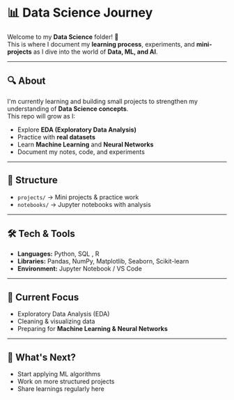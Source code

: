 # 📊 Data Science Journey  

Welcome to my **Data Science** folder! 🚀  
This is where I document my **learning process**, experiments, and **mini-projects** as I dive into the world of **Data, ML, and AI**.  

---

## 🔍 About  
I'm currently learning and building small projects to strengthen my understanding of **Data Science concepts**.  
This repo will grow as I:  
- Explore **EDA (Exploratory Data Analysis)**  
- Practice with **real datasets**  
- Learn **Machine Learning** and **Neural Networks** 
- Document my notes, code, and experiments  

---

## 📂 Structure  
- `projects/` → Mini projects & practice work  
- `notebooks/` → Jupyter notebooks with analysis  
---

## 🛠 Tech & Tools  
- **Languages:** Python, SQL , R
- **Libraries:** Pandas, NumPy, Matplotlib, Seaborn, Scikit-learn  
- **Environment:** Jupyter Notebook / VS Code  

---

## 🚀 Current Focus  
- Exploratory Data Analysis (EDA)  
- Cleaning & visualizing data  
- Preparing for **Machine Learning & Neural Networks**  

---

## 🌱 What's Next?  
- Start applying ML algorithms  
- Work on more structured projects  
- Share learnings regularly here  

